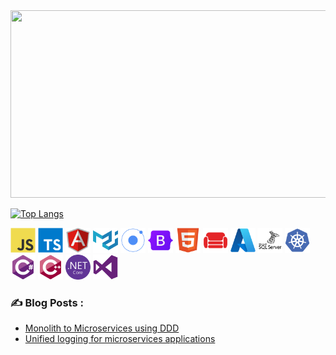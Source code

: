 
<div align="center">
  <img src="https://media.giphy.com/media/dWesBcTLavkZuG35MI/giphy.gif" width="600" height="300"/>
</div>
<div>
  
[![Top Langs](https://github-readme-stats.vercel.app/api/top-langs/?username=lavann&layout=compact&theme=vision-friendly-dark)](https://github.com/anuraghazra/github-readme-stats)
<div>
  
 <div>
   <img src="https://github.com/devicons/devicon/blob/master/icons/javascript/javascript-original.svg" title="javascript" alt="javascript" width="40">
   <img src="https://github.com/devicons/devicon/blob/master/icons/typescript/typescript-original.svg" title="typescript" alt="typescript" width="40">
   <img src="https://github.com/devicons/devicon/blob/master/icons/angularjs/angularjs-original.svg" title="Angular" alt="Angular" width="40" height="40"/>
     <img src="https://github.com/devicons/devicon/blob/master/icons/materialui/materialui-original.svg" title="materialui" alt="materialui" width="40">
   <img src="https://github.com/devicons/devicon/blob/master/icons/ionic/ionic-original.svg" title="Ionic" alt="Ionic" width="40">
   <img src="https://github.com/devicons/devicon/blob/master/icons/bootstrap/bootstrap-original.svg" title="Bootstrap" alt="Bootstrap" width="40">
   <img src="https://github.com/devicons/devicon/blob/master/icons/html5/html5-original.svg" title="Html5" alt="Html5" width="40">
   <img src="https://github.com/devicons/devicon/blob/master/icons/couchdb/couchdb-original.svg" title="CouchDB" alt="CouchDB" width="40">   
   <img src="https://github.com/devicons/devicon/blob/master/icons/azure/azure-original.svg" title="Azure" alt="Azure" width="40">
     <img src="https://github.com/devicons/devicon/blob/master/icons/microsoftsqlserver/microsoftsqlserver-plain-wordmark.svg" title="microsoftsqlserver" alt="microsoftsqlserver" width="40">
   <img src="https://github.com/devicons/devicon/blob/master/icons/kubernetes/kubernetes-plain.svg" title="kubernetes" alt="kubernetes" width="40">
   <img src="https://github.com/devicons/devicon/blob/master/icons/csharp/csharp-original.svg" title="C Sharp" alt="C Sharp" width="40">
   <img src="https://github.com/devicons/devicon/blob/master/icons/cplusplus/cplusplus-original.svg" title="C++" alt="C++" width="40">   
   <img src="https://github.com/devicons/devicon/blob/master/icons/dotnetcore/dotnetcore-original.svg" title="DotNetCore" alt="DotNetCore" width="40">
   <img src="https://github.com/devicons/devicon/blob/master/icons/visualstudio/visualstudio-plain.svg" title="visualstudio" alt="visualstudio" width="40">
</div>
  
  
  
  





 
   
   
 
  
 ### :writing_hand: Blog Posts :
<!-- BLOG-POST-LIST:START -->

- [Monolith to Microservices using DDD](https://docs.microsoft.com/en-us/azure/architecture/microservices/migrate-monolith)
- [Unified logging for microservices applications](https://docs.microsoft.com/en-us/azure/architecture/example-scenario/logging/unified-logging#:~:text=Logging%20uses%20discrete%20event%20messages,failures%2C%20and%20deliver%20informational%20messages.)
  




<!-- BLOG-POST-LIST:END -->
<!--
**lavann/lavann** is a ✨ _special_ ✨ repository because its `README.md` (this file) appears on your GitHub profile.

Here are some ideas to get you started:
### Hi there 👋
- 🔭 I’m currently working on ...
- 🌱 I’m currently learning ...
- 👯 I’m looking to collaborate on ...
- 🤔 I’m looking for help with ...
- 💬 Ask me about ...
- 📫 How to reach me: ...
- 😄 Pronouns: ...
- ⚡ Fun fact: ...
-->
